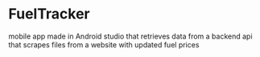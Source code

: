 # FuelTracker  
mobile app made in Android studio that retrieves data from a backend api that scrapes files from a website with updated fuel prices
